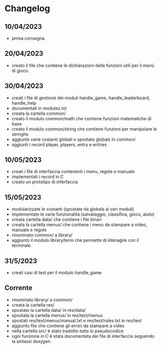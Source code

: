 # Changelog

## 10/04/2023

- prima consegna.

## 20/04/2023

- creato il file che contiene le dichiarazioni delle funzioni utili per il menù
  di gioco.

## 30/04/2023

- creati i file di gestione dei moduli handle_game, handle_leaderboard, handle_help
- documentati in modules.txt
- creata la cartella common/
- creato il modulo common/math che contiene funzioni matematiche di base
- creato il modulo common/string che contiene funzioni per manipolare le stringhe
- aggiunte varie costanti globali e spostato globals in common/
- aggiunti i record player, players, entry e entries

## 10/05/2023

- creati i file di interfaccia contenenti i menu, regole e manuale
- implementati i record in C
- creato un prototipo di inferfaccia

## 15/05/2023

- modularizzate le costanti (spostate da globals ai vari moduli)
- implementate le varie funzionalità (salvataggio, classifica, gioco, aiuto)
- creata cartella data/ che contiene i file binari
- creata la cartella menus/ che contiene i menu da stampare a video, manuale e regole
- rinominato common/ a library/
- aggiunto il modulo library/term che permette di interagire con il terminale

## 31/5/2023

- creati casi di test per il modulo handle_game

## Corrente

- rinominato library/ a common/
- creata la cartella res/
- spostato la cartella data/ in res/data/
- spostata la cartella menus/ in res/text/menus
- spostati res/text/menus/manual.txt e res/text/rules.txt in res/text
- aggiunto file che contiene gli errori da stampare a video
- nella cartella src/ è stato tradotto tutto lo pseudocodice
- ogni funzione in C è stata documentata dei file di interfaccia seguendo la
  sintassi doxygen.
